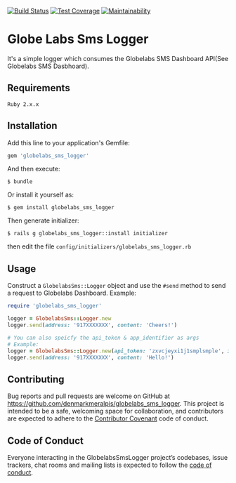 [![Build Status](https://travis-ci.org/denmarkmeralpis/globelabs_sms_logger.svg?branch=master)](https://travis-ci.org/denmarkmeralpis/globelabs_sms_logger)
[![Test Coverage](https://api.codeclimate.com/v1/badges/26978dbc15878f486bd6/test_coverage)](https://codeclimate.com/github/denmarkmeralpis/globelabs_sms_logger/test_coverage)
[![Maintainability](https://api.codeclimate.com/v1/badges/26978dbc15878f486bd6/maintainability)](https://codeclimate.com/github/denmarkmeralpis/globelabs_sms_logger/maintainability)
# Globe Labs Sms Logger

It's a simple logger which consumes the Globelabs SMS Dashboard API(See Globelabs SMS Dasbhoard).

## Requirements

    Ruby 2.x.x

## Installation

Add this line to your application's Gemfile:

```ruby
gem 'globelabs_sms_logger'
```

And then execute:

    $ bundle

Or install it yourself as:

    $ gem install globelabs_sms_logger

Then generate initializer:

    $ rails g globelabs_sms_logger::install initializer

then edit the file `config/initializers/globelabs_sms_logger.rb`

## Usage

Construct a `GlobelabsSms::Logger` object and use the `#send` method to send a request to Globelabs Dashboard. Example:

```ruby
require 'globelabs_sms_logger'

logger = GlobelabsSms::Logger.new
logger.send(address: '917XXXXXXX', content: 'Cheers!')

# You can also speicfy the api_token & app_identifier as args
# Example:
logger = GlobelabsSms::Logger.new(api_token: 'zxvcjeyxi1j1smplsmple', identifier: 'TST')
logger.send(address: '917XXXXXXX', content: 'Hello!')
```

## Contributing

Bug reports and pull requests are welcome on GitHub at https://github.com/denmarkmeralpis/globelabs_sms_logger. This project is intended to be a safe, welcoming space for collaboration, and contributors are expected to adhere to the [Contributor Covenant](http://contributor-covenant.org) code of conduct.

## Code of Conduct

Everyone interacting in the GlobelabsSmsLogger project’s codebases, issue trackers, chat rooms and mailing lists is expected to follow the [code of conduct](https://github.com/denmarkmeralpis/globelabs_sms_logger/blob/master/CODE_OF_CONDUCT.md).
